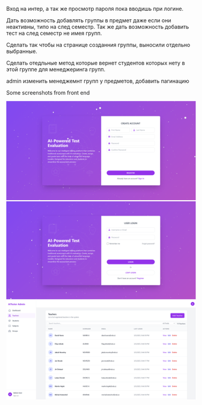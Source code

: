 Вход на интер, а так же просмотр пароля пока вводишь при логине.

Дать возможность добавлять группы в предмет даже если они неактивны, типо на след семестр.
Так же дать возможность добавить тест на след семестр не имея групп.

Сделать так чтобы на странице созданния группы, выносили отдельно выбранные.

Сделать отедльные метод которые вернет студентов которых нету в этой группе для менеджеринга групп.

admin изменить менеджемнт групп у предметов, добавить пагинацию

Some screenshots from front end

![fast :) preview](1.png)
![fast :) preview](2.png)
![fast :) preview](3.png)

